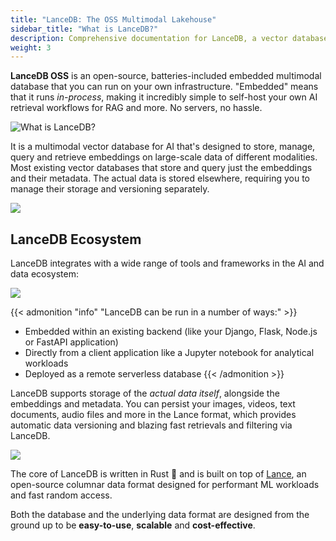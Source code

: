 ```yaml
---
title: "LanceDB: The OSS Multimodal Lakehouse"
sidebar_title: "What is LanceDB?"
description: Comprehensive documentation for LanceDB, a vector database for AI applications. Includes guides, tutorials, API references, and best practices for vector search and data management.
weight: 3
---
```


**LanceDB OSS** is an open-source, batteries-included embedded multimodal database that you can run on your own infrastructure. "Embedded" means that it runs *in-process*, making it incredibly simple to self-host your own AI retrieval workflows for RAG and more. No servers, no hassle.

![What is LanceDB?](/assets/docs/lancedb_embedded_explanation.png)

It is a multimodal vector database for AI that's designed to store, manage, query and retrieve embeddings on large-scale data of different modalities. Most existing vector databases that store and query just the embeddings and their metadata. The actual data is stored elsewhere, requiring you to manage their storage and versioning separately.

![](/assets/docs/lancedb_and_lance.png)

## **LanceDB Ecosystem**

LanceDB integrates with a wide range of tools and frameworks in the AI and data ecosystem:

![](/assets/docs/ecosystem-illustration.png)

{{< admonition "info" "LanceDB can be run in a number of ways:" >}}
* Embedded within an existing backend (like your Django, Flask, Node.js or FastAPI application)
* Directly from a client application like a Jupyter notebook for analytical workloads
* Deployed as a remote serverless database
{{< /admonition >}}

LanceDB supports storage of the *actual data itself*, alongside the embeddings and metadata. You can persist your images, videos, text documents, audio files and more in the Lance format, which provides automatic data versioning and blazing fast retrievals and filtering via LanceDB.

![](/assets/docs/lancedb_local_data_explanation.png)

The core of LanceDB is written in Rust 🦀 and is built on top of [Lance](https://github.com/lancedb/lance), an open-source columnar data format designed for performant ML workloads and fast random access.

Both the database and the underlying data format are designed from the ground up to be **easy-to-use**, **scalable** and **cost-effective**.








